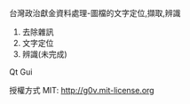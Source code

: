 台灣政治獻金資料處理-圖檔的文字定位,擷取,辨識

1. 去除雜訊
2. 文字定位
3. 辨識(未完成)

Qt Gui

授權方式 MIT: http://g0v.mit-license.org


